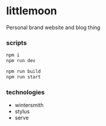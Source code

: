 
# littlemoon

Personal brand website and blog thing

### scripts

```bash
npm i
npm run dev

npm run build
npm run start
```

### technologies

- wintersmith
- stylus
- serve